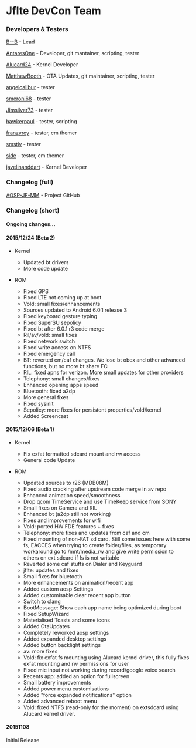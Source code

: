 # Jflte DevCon Team
### Developers & Testers
[B--B](https://github.com/B--B) - Lead

[AntaresOne](http://github.com/AntaresOne) - Developer, git mantainer, scripting, tester

[Alucard24](http://github.com/Alucard24) - Kernel Developer

[MatthewBooth](http://github.com/MatthewBooth) - OTA Updates, git maintainer, scripting, tester

[angelcalibur](https://github.com/angelcalibur) - tester

[smeroni68](https://github.com/smeroni68) - tester

[Jimsilver73](https://github.com/Jimsilver73) - tester

[hawkerpaul](https://github.com/hawkerpaul) - tester, scripting

[franzyroy](https://github.com/franzyroy) - tester, cm themer

[smstiv](https://github.com/smstiv) - tester

[side](https://github.com/dkati) - tester, cm themer

[javelinanddart](https://github.com/javelinanddart) - Kernel Developer


### Changelog (full)
[AOSP-JF-MM](https://github.com/AOSP-JF-MM) - Project GitHub

### Changelog (short)

#### Ongoing changes...

#### 2015/12/24 (Beta 2)

* Kernel
    * Updated bt drivers
    * More code update

* ROM
    * Fixed GPS
    * Fixed LTE not coming up at boot
    * Vold: small fixes/enhancements
    * Sources updated to Android 6.0.1 release 3
    * Fixed keyboard gesture typing
    * Fixed SuperSU sepolicy
    * Fixed bt after 6.0.1 r3 code merge
    * Ril/av/vold: small fixes
    * Fixed network switch
    * Fixed write access on NTFS
    * Fixed emergency call
    * BT: reverted cm/caf changes. We lose bt obex and other advanced functions, but no more bt share FC
    * RIL: fixed apns for verizon. More small updates for other providers
    * Telephony: small changes/fixes
    * Enhanced opening apps speed
    * Bluetooth: fixed a2dp
    * More general fixes
    * Fixed sysinit
    * Sepolicy: more fixes for persistent properties/vold/kernel
    * Added Screencast

#### 2015/12/06 (Beta 1)

* Kernel
    * Fix exfat formatted sdcard mount and rw access
    * General code Update

* ROM
    * Updated sources to r26 (MDB08M)
    * Fixed audio cracking after upstream code merge in av repo
    * Enhanced animation speed/smoothness
    * Drop qcom TimeService and use TimeKeep service from SONY
    * Small fixes on Camera and RIL
    * Enhanced bt (a2dp still not working)
    * Fixes and improvements for wifi
    * Vold: ported HW FDE features + fixes
    * Telephony: more fixes and updates from caf and cm
    * Fixed mounting of non-FAT sd card. Still some issues here with some fs, EACCES when trying to create folder/files, as temporary workaround go to /mnt/media_rw and give write permission to others on ext sdcard if fs is not writable
    * Reverted some caf stuffs on Dialer and Keyguard
    * jflte: updates and fixes
    * Small fixes for bluetooth
    * More enhancements on animation/recent app
    * Added custom aosp Settings
    * Added customisable clear recent app button
    * Switch to clang
    * BootMessage: Show each app name being optimized during boot
    * Fixed SetupWizard
    * Materialised Toasts and some icons
    * Added OtaUpdates
    * Completely reworked aosp settings
    * Added expanded desktop settings
    * Added button backlight settings
    * av: more fixes
    * Vold: fix exfat fs mounting using Alucard kernel driver, this fully fixes exfat mounting and rw permissions for user
    * Fixed mic input not working during record/google voice search
    * Recents app: added an option for fullscreen
    * Small battery improvements
    * Added power menu customisations
    * Added "force expanded notifications" option
    * Added advanced reboot menu
    * Vold: fixed NTFS (read-only for the moment) on extsdcard using Alucard kernel driver.

#### 20151108

Initial Release
